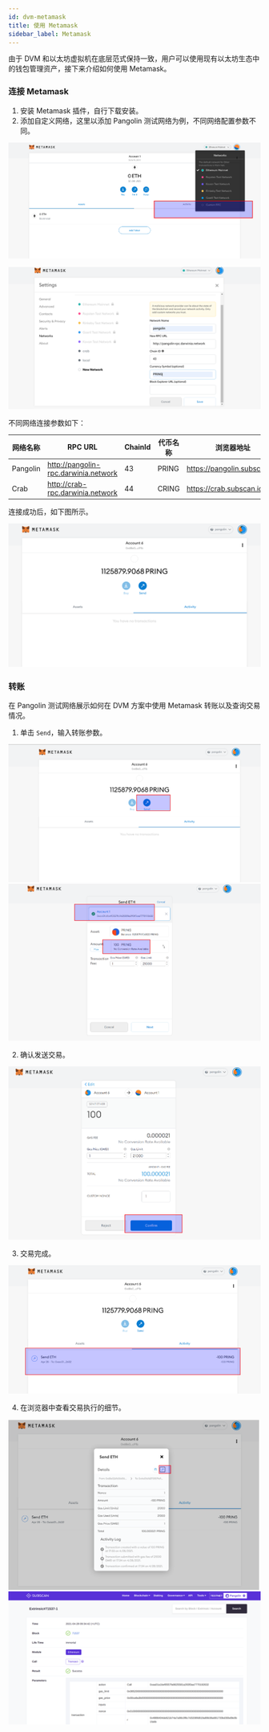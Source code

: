 ```yaml
---
id: dvm-metamask
title: 使用 Metamask
sidebar_label: Metamask
---
```


由于 DVM 和以太坊虚拟机在底层范式保持一致，用户可以使用现有以太坊生态中的钱包管理资产，接下来介绍如何使用 Metamask。

### 连接 Metamask

1. 安装 Metamask 插件，自行下载安装。
2. 添加自定义网络，这里以添加 Pangolin 测试网络为例，不同网络配置参数不同。

![dvm](assets/dvm/metamask/m0.png)

![dvm](assets/dvm/metamask/m1.png)

不同网络连接参数如下：

| 网络名称   | RPC URL                             | ChainId | 代币名称 | 浏览器地址 |
| ---------| ------------------------------------ | -------| --------|---------- |
| Pangolin | http://pangolin-rpc.darwinia.network | 43     | PRING   | https://pangolin.subscan.io/ |
| Crab     | http://crab-rpc.darwinia.network     | 44     | CRING   | https://crab.subscan.io/      |   

连接成功后，如下图所示。

![dvm](assets/dvm/metamask/m2.png)

### 转账

在 Pangolin 测试网络展示如何在 DVM 方案中使用 Metamask 转账以及查询交易情况。

1. 单击 `Send`，输入转账参数。 

![dvm](assets/dvm/metamask/m3.png)
![dvm](assets/dvm/metamask/m4.png)

2. 确认发送交易。

![dvm](assets/dvm/metamask/m5.png)

3. 交易完成。

![dvm](assets/dvm/metamask/m6.png)

4. 在浏览器中查看交易执行的细节。

![dvm](assets/dvm/metamask/m7.png)
![dvm](assets/dvm/metamask/m8.png)
